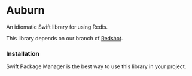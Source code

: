 # Auburn

An idiomatic Swift library for using Redis. 

This library depends on our branch of [Redshot](https://github.com/OperatorFoundation/Redshot).

### Installation
Swift Package Manager is the best way to use this library in your project.
